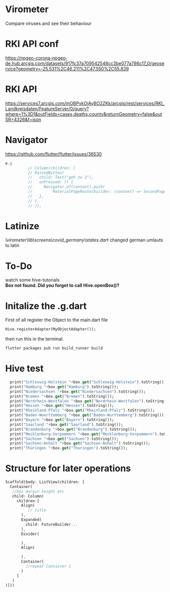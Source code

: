 # Virometer

Compare viruses and see their behaviour

# RKI API conf

https://npgeo-corona-npgeo-de.hub.arcgis.com/datasets/917fc37a709542548cc3be077a786c17_0/geoservice?geometry=-25.531%2C46.211%2C47.550%2C55.839

# RKI API

https://services7.arcgis.com/mOBPykOjAyBO2ZKk/arcgis/rest/services/RKI_Landkreisdaten/FeatureServer/0/query?where=1%3D1&outFields=cases,deaths,county&returnGeometry=false&outSR=4326&f=json
# Navigator 
https://github.com/flutter/flutter/issues/36530
```javascript
e.g
          // Column(children: [
          // RaisedButton(
          //   child: Text("geh zu 2"),
          //   onPressed: () {
          //     Navigator.of(context).push(
          //         MaterialPageRoute(builder: (context) => SecondPage()));
          //   },
          // ),
          // ]),
```

# Latinize

*\virometer\lib\screens\covid_germany\states.dart*
changed german umlauts to latin

# To-Do

watch some hive-tutorials  
**Box not found. Did you forget to call Hive.openBox()?**

# Initalize the .g.dart
First of all register the Object to the main.dart file
  ```dart
 Hive.registerAdapter(MyObjectAdapter());
 ```
 then run this in the terminal.
 ```bash
 flutter packages pub run build_runner build
 ```
# Hive test
   ```dart
     print("Schleswig-Holstein "+box.get("Schleswig-Holstein").toString());
     print("Hamburg "+box.get("Hamburg").toString());
     print("Niedersachsen "+box.get("Niedersachsen").toString());
     print("Bremen "+box.get("Bremen").toString());
     print("Nordrhein-Westfalen "+box.get("Nordrhein-Westfalen").toString());
     print("Hessen "+box.get("Hessen").toString());
     print("Rheinland-Pfalz "+box.get("Rheinland-Pfalz").toString());
     print("Baden-Wuerttemberg "+box.get("Baden-Wurttemberg").toString());
     print("Bayern "+box.get("Bayern").toString());
     print("Saarland "+box.get("Saarland").toString());
     print("Brandenburg "+box.get("Brandenburg").toString());
     print("Mecklenburg-Vorpommern "+box.get("Mecklenburg-Vorpommern").toString());
     print("Sachsen "+box.get("Sachsen").toString());
     print("Sachsen-Anhalt "+box.get("Sachsen-Anhalt").toString());
     print("Thüringen "+box.get("Thuringen").toString());
 ```
# Structure for later operations
```Dart
Scaffold(body: ListView(children: [
  Container(
   //box margin height etc
   child: Column(
     children:[
       Align(
          // title
       ),
       Expanded(
         child: FutureBuilder...
       ),
       Divider(

       ),
       Align(

       ),
       Container(
         //repeat Container 1
       )
     ]
   )
)]))
```